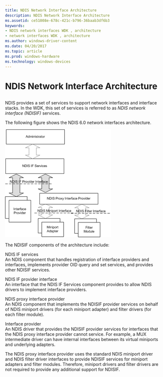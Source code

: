 ```yaml
---
title: NDIS Network Interface Architecture
description: NDIS Network Interface Architecture
ms.assetid: ce51008e-678c-421c-b796-36baab3df6b3
keywords:
- NDIS network interfaces WDK , architecture
- network interfaces WDK , architecture
ms.author: windows-driver-content
ms.date: 04/20/2017
ms.topic: article
ms.prod: windows-hardware
ms.technology: windows-devices
---
```


# NDIS Network Interface Architecture


## <a href="" id="ddk-ndis-network-interface-architecture-ng"></a>


NDIS provides a set of services to support network interfaces and interface stacks. In the WDK, this set of services is referred to as *NDIS network interface (NDISIF)* services.

The following figure shows the NDIS 6.0 network interfaces architecture.

![diagram illustrating the ndis 6.0 network interfaces architecture](images/ifarch.png)

The NDISIF components of the architecture include:

<a href="" id="ndis-if-services"></a>NDIS IF services  
An NDIS component that handles registration of interface providers and interfaces, implements provider OID query and set services, and provides other NDISIF services.

<a href="" id="ndis-if-provider-interface"></a>NDIS IF provider interface  
An interface that the NDIS IF Services component provides to allow NDIS drivers to implement interface providers.

<a href="" id="ndis-proxy-interface-provider"></a>NDIS proxy interface provider  
An NDIS component that implements the NDISIF provider services on behalf of NDIS miniport drivers (for each miniport adapter) and filter drivers (for each filter module).

<a href="" id="interface-provider"></a>Interface provider  
An NDIS driver that provides the NDISIF provider services for interfaces that the NDIS proxy interface provider cannot service. For example, a MUX intermediate driver can have internal interfaces between its virtual miniports and underlying adapters.

The NDIS proxy interface provider uses the standard NDIS miniport driver and NDIS filter driver interfaces to provide NDISIF services for miniport adapters and filter modules. Therefore, miniport drivers and filter drivers are not required to provide any additional support for NDISIF.

 

 





